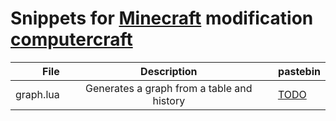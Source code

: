 <!-- Written in Markdown, use it to view it! -->

 Snippets for [Minecraft][MC Web] modification [computercraft][CC Web]
=======================================================================


|    File   |                   Description              |     pastebin   |
|----------:|:------------------------------------------:|:---------------|
| graph.lua | Generates a graph from a table and history | [ TODO ][none] |


<!---- LINK LIST ---->
[none]: pastebin.com
<!-- Snippets -->

<!-- Other things -->
[MC Web]: http://minecraft.net
[CC Web]: http://computercraft.info